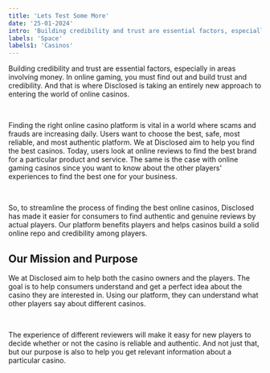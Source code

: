 ```yaml
---
title: 'Lets Test Some More'
date: '25-01-2024'
intro: 'Building credibility and trust are essential factors, especially in areas involving money. In online gaming, you must find out and '
labels: 'Space'
labels1: 'Casinos'
---
```


Building credibility and trust are essential factors, especially in areas involving money. In online gaming, you must find out and build trust and credibility. And that is where Disclosed is taking an entirely new approach to entering the world of online casinos. 

&nbsp;

Finding the right online casino platform is vital in a world where scams and frauds are increasing daily. Users want to choose the best, safe, most reliable, and most authentic platform. We at Disclosed aim to help you find the best casinos. 
Today, users look at online reviews to find the best brand for a particular product and service. The same is the case with online gaming casinos since you want to know about the other players' experiences to find the best one for your business. 

&nbsp;

So, to streamline the process of finding the best online casinos, Disclosed has made it easier for consumers to find authentic and genuine reviews by actual players. Our platform benefits players and helps casinos build a solid online repo and credibility among players. 

## Our Mission and Purpose

We at Disclosed aim to help both the casino owners and the players. The goal is to help consumers understand and get a perfect idea about the casino they are interested in. Using our platform, they can understand what other players say about different casinos. 

&nbsp;

The experience of different reviewers will make it easy for new players to decide whether or not the casino is reliable and authentic. And not just that, but our purpose is also to help you get relevant information about a particular casino.
